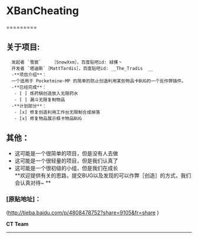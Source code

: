 # XBanCheating  
=========  
## **关于项目**:  
      发起者 `雪宸`    ［SnowXxm］，百度贴吧id: 緑搽丶  
      开发者 `塔迪斯`［MattTardis］，百度贴吧id: __The_Tradis  __
      -**项目介绍**：  
      一个适用于 Pocketmine-MP 的简单的防止创造利用某些物品卡BUG的一个反作弊插件。  
      -**已经完成**：  
       - [ ] 炼药锅创造放入无限药水  
       - [ ] 漏斗无限复制物品 
      -**计划部分**：  
       - [x] 修复创造利用工作台无限制合成掉落  
       - [x] 修复物品展示框卡物品BUG  
## **其他**：  
* 这可能是一个很简单的项目，但是没有人去做  
* 这可能是一个很轻量的项目，但是我们认真了  
* 这可能是一个很初级的小组，但是我们在成长 </br>
**欢迎提供有关的思路，提交BUG以及发现的可以作弊［创造］的方式，我们会认真对待~  **
### **[原贴地址]**：  
(http://tieba.baidu.com/p/4808478752?share=9105&fr=share ) 

**__CT Team__**
__________
